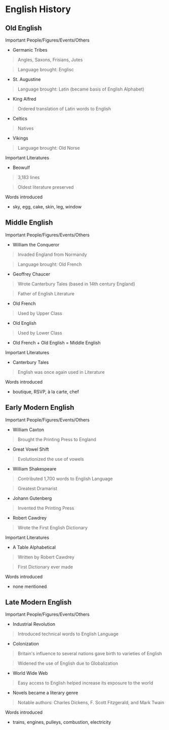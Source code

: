 # English History 

## Old English
Important People/Figures/Events/Others
- Germanic Tribes
> Angles, Saxons, Frisians, Jutes

> Language brought: Englisc
- St. Augustine
> Language brought: Latin (became basis of English Alphabet)
- King Alfred 
> Ordered translation of Latin words to English 
- Celtics
> Natives
- Vikings 
> Language brought: Old Norse

Important Literatures 
- Beowulf
> 3,183 lines

> Oldest literature preserved 

Words introduced 
- sky, egg, cake, skin, leg, window

## Middle English
Important People/Figures/Events/Others
- William the Conqueror
> Invaded England from Normandy

> Language brought: Old French
- Geoffrey Chaucer
> Wrote Canterbury Tales (based in 14th century England)

> Father of English Literature 
- Old French 
> Used by Upper Class
- Old English 
> Used by Lower Class 
- Old French + Old English = Middle English

Important Literatures 
- Canterbury Tales
> English was once again used in Literature 

Words introduced 
- boutique, RSVP, à la carte, chef

## Early Modern English
Important People/Figures/Events/Others
- William Caxton
> Brought the Printing Press to England 
- Great Vowel Shift
> Evolutionized the use of vowels
- William Shakespeare
> Contributed 1,700 words to English Language 

> Greatest Dramarist
- Johann Gutenberg 
> Invented the Printing Press
- Robert Cawdrey
> Wrote the First English Dictionary 

Important Literatures 
- A Table Alphabetical 
> Written by Robert Cawdrey

> First Dictionary ever made


Words introduced 
- none mentioned

## Late Modern English
Important People/Figures/Events/Others
- Industrial Revolution
> Introduced technical words to English Language
- Colonization
> Britain's influence to several nations gave birth to varieties of English

> Widened the use of English due to Globalization
- World Wide Web 
> Easy access to English helped increase its exposure to the world
- Novels became a literary genre 
> Notable authors: Charles Dickens, F. Scott Fitzgerald, and Mark Twain

Words introduced 
- trains, engines, pulleys, combustion, electricity
